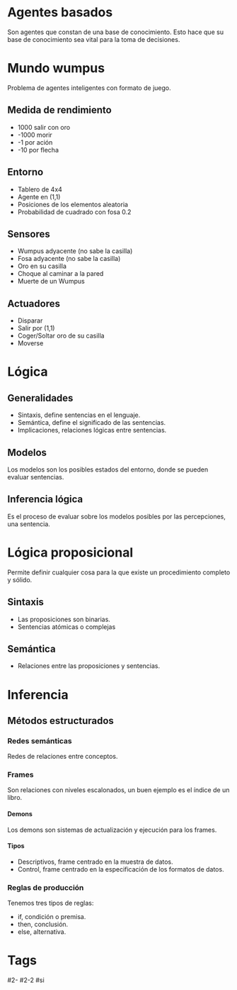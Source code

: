 # Agentes basados
Son agentes que constan de una base de conocimiento. Esto hace que su base de conocimiento sea vital para la toma de decisiones.
# Mundo wumpus
Problema de agentes inteligentes con formato de juego.
## Medida de rendimiento
- 1000 salir con oro
- -1000 morir
- -1 por ación
- -10 por flecha
## Entorno
- Tablero de 4x4
- Agente en (1,1)
- Posiciones de los elementos aleatoria
- Probabilidad de cuadrado con fosa 0.2
## Sensores
- Wumpus adyacente (no sabe la casilla)
- Fosa adyacente (no sabe la casilla)
- Oro en su casilla
- Choque al caminar a la pared
- Muerte de un Wumpus
## Actuadores
- Disparar
- Salir por (1,1)
- Coger/Soltar oro de su casilla
- Moverse
# Lógica
## Generalidades
- Sintaxis, define sentencias en el lenguaje.
- Semántica, define el significado de las sentencias.
- Implicaciones, relaciones lógicas entre sentencias.
## Modelos
Los modelos son los posibles estados del entorno, donde se pueden evaluar sentencias.
## Inferencia lógica
Es el proceso de evaluar sobre los modelos posibles por las percepciones, una sentencia.
# Lógica proposicional
Permite definir cualquier cosa para la que existe un procedimiento completo y sólido.
## Sintaxis
- Las proposiciones son binarias.
- Sentencias atómicas o complejas
## Semántica
- Relaciones entre las proposiciones y sentencias.
# Inferencia
## Métodos estructurados
### Redes semánticas
Redes de relaciones entre conceptos.
### Frames
Son relaciones con niveles escalonados, un buen ejemplo es el índice de un libro.
#### Demons
Los demons son sistemas de actualización y ejecución para los frames.
#### Tipos
- Descriptivos, frame centrado en la muestra de datos.
- Control, frame centrado en la especificación de los formatos de datos.
### Reglas de producción
Tenemos tres tipos de reglas:
- if, condición o premisa.
- then, conclusión.
- else, alternativa.
# Tags
#2-
#2-2 
#si